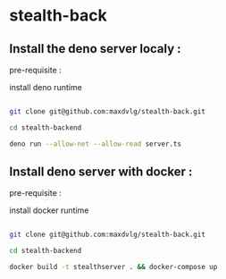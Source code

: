 # stealth-back


## Install the deno server localy :

pre-requisite :

install deno runtime

```sh

git clone git@github.com:maxdvlg/stealth-back.git

cd stealth-backend

deno run --allow-net --allow-read server.ts 

```

## Install deno server with docker :

pre-requisite :

install docker runtime

```sh

git clone git@github.com:maxdvlg/stealth-back.git

cd stealth-backend

docker build -t stealthserver . && docker-compose up

```